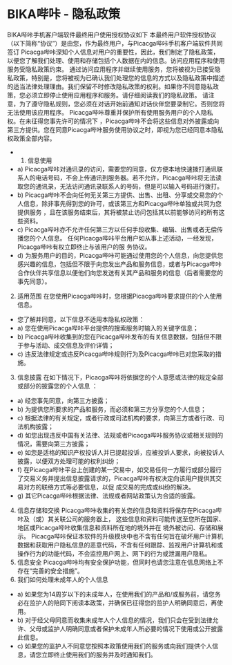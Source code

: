 # BIKA哔咔 - 隐私政策
BIKA哔咔手机客户端软件最终用户使用授权协议如下
本最终用户软件授权协议（以下简称“协议”）是由您，作为最终用户，与Picacga哔咔手机客户端软件共同签订
Picacga哔咔深知个人信息对用户的重要性，因此，我们制定了隐私政策，以便您了解我们处理、使用和存储包括个人数据在内的信息。访问应用程序和使用服务受隐私政策约束。
通过访问应用程序并继续使用服务，您将被视为已接受隐私政策，特别是，您将被视为已确认我们处理您的信息的方式以及隐私政策中描述的适当法律处理理由。我们保留不时修改隐私政策的权利。如果你不同意隐私政策，您必须立即停止使用应用程序和服务。请仔细阅读我们的隐私政策。
请注意，为了遵守隐私规则，您必须在对话开始前通知对话伙伴您要录制它。否则您将无法使用该应用程序。
Picacga哔咔尊重并保护所有使用服务用户的个人隐私权。在未征得您事先许可的情况下 ，Picacga哔咔不会将这些信息对外披露或向第三方提供。您在同意Picacga哔咔服务使用协议之时，即视为您已经同意本隐私权政策全部内容。
- 1. 信息使用
- a) Picacga哔咔对通讯录的访问，需要您的同意，仅方便本地快速拨打通讯联系人的电话号码，不会上传通讯到服务器。若不允许，Picacga哔咔将无法读取您的通讯录，无法访问通讯录联系人的号码，但是可以输入号码进行拨打。
- b) Picacga哔咔不会向任何无关第三方提供、出售、出租、分享或交易您的个人信息，除非事先得到您的许可，或该第三方和Picacga哔咔单独或共同为您提供服务 ，且在该服务结束后，其将被禁止访问包括其以前能够访问的所有这些资料。
- c) Picacga哔咔亦不允许任何第三方以任何手段收集、编辑、出售或者无偿传播您的个人信息。 任何Picacga哔咔平台用户如从事上述活动，一经发现，Picacga哔咔有权立即终止与该用户的服 务协议。
- d) 为服务用户的目的，Picacga哔咔可能通过使用您的个人信息，向您提供您感兴趣的信息，包括但不限于向您发出产品和服务信息，或者与Picacga哔咔合作伙伴共享信息以便他们向您发送有关其产品和服务的信息（后者需要您的事先同意）。
2. 适用范围
在您使用Picacga哔咔时，您根据Picacga哔咔要求提供的个人使用信息。
- 您了解并同意，以下信息不适用本隐私权政策：
- a) 您在使用Picacga哔咔平台提供的搜索服务时输入的关键字信息；
- b) Picacga哔咔收集到的您在Picacga哔咔发布的有关信息数据，包括但不限于参与活动、成交信息及评价详情；
- c) 违反法律规定或违反Picacga哔咔规则行为及Picacga哔咔已对您采取的措施。
3. 信息披露 在如下情况下，Picacga哔咔将依据您的个人意愿或法律的规定全部或部分的披露您的个人信息 ：
- a) 经您事先同意，向第三方披露；
- b) 为提供您所要求的产品和服务，而必须和第三方分享您的个人信息；
- c) 根据法律的有关规定，或者行政或司法机构的要求，向第三方或者行政、司法机构披露；
- d) 如您出现违反中国有关法律、法规或者Picacga哔咔服务协议或相关规则的情况，需要向第三方披露；
- e) 如您是适格的知识产权投诉人并已提起投诉，应被投诉人要求，向被投诉人披露，以便双方处理可能的权利纠纷；
- f) 在Picacga哔咔平台上创建的某一交易中，如交易任何一方履行或部分履行了交易义务并提出信息披露请求的，Picacga哔咔有权决定向该用户提供其交易对方的联络方式等必要信息，以促 成交易的完成或纠纷的解决。
- g) 其它Picacga哔咔根据法律、法规或者网站政策认为合适的披露。
4. 信息存储和交换 Picacga哔咔收集的有关您的信息和资料将保存在Picacga哔咔及（或）其关联公司的服务器上， 这些信息和资料可能传送至您所在国家、地区或Picacga哔咔收集信息和资料所在地的境外并在 境外被访问、存储和展示。
Picacga哔咔保证本软件的升级模块中也不含有任何旨在破坏用户计算机数据和获取用户隐私信息的恶意代码，不含有任何跟踪、监视用户计算机和或操作行为的功能代码，不会监控用户网上、网下的行为或泄漏用户隐私。
5. 信息安全
Picacga哔咔均有安全保护功能，但同时也请您注意在信息网络上不存在“完善的安全措施”。
6. 我们如何处理未成年人的个人信息
- a) 如果您为14周岁以下的未成年人，在使用我们的产品和/或服务前，请您务必在监护人的陪同下阅读本政策，并确保已征得您的监护人明确同意后，再使用。
- b) 对于经父母同意而收集未成年人个人信息的情况，我们只会在受到法律允许、父母或监护人明确同意或者保护未成年人所必要的情况下使用或公开披露此信息。
- c) 如果您的监护人不同意您按照本政策使用我们的服务或向我们提供个人信息，请您立即终止使用我们的服务并及时通知我们。
